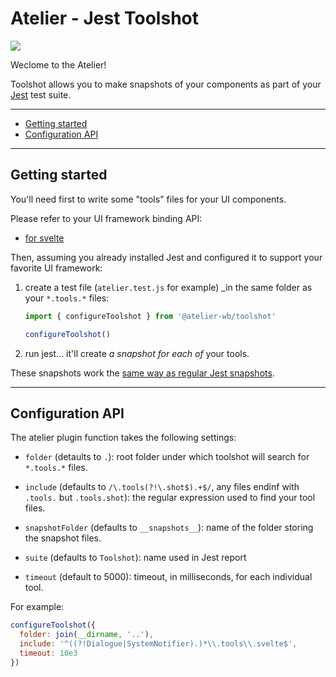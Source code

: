# Atelier - Jest Toolshot

[![](https://img.shields.io/npm/v/@atelier-wb/toolshot.svg)](https://www.npmjs.com/package/@atelier-wb/toolshot)

Weclome to the Atelier!

Toolshot allows you to make snapshots of your components as part of your [Jest][jest] test suite.

---

- [Getting started](#getting-started)
- [Configuration API](#configuration-api)

---

## Getting started

You'll need first to write some "tools" files for your UI components.

Please refer to your UI framework binding API:

- [for svelte][svelte-bindings]

Then, assuming you already installed Jest and configured it to support your favorite UI framework:

1. create a test file (`atelier.test.js` for example) \_in the same folder as your `*.tools.*` files:

   ```js
   import { configureToolshot } from '@atelier-wb/toolshot'

   configureToolshot()
   ```

1. run jest... it'll create _a snapshot for each of_ your tools.

These snapshots work the [same way as regular Jest snapshots][snapshot-testing].

---

## Configuration API

The atelier plugin function takes the following settings:

- `folder` (detaults to `.`): root folder under which toolshot will search for `*.tools.*` files.

- `include` (defaults to `/\.tools(?!\.shot$).+$/`, any files endinf with `.tools.` but `.tools.shot`): the regular expression used to find your tool files.

- `snapshotFolder` (defaults to `__snapshots__`): name of the folder storing the snapshot files.

- `suite` (defaults to `Toolshot`): name used in Jest report

- `timeout` (default to 5000): timeout, in milliseconds, for each individual tool.

For example:

```js
configureToolshot({
  folder: join(__dirname, '..'),
  include: '^((?!Dialogue|SystemNotifier).)*\\.tools\\.svelte$',
  timeout: 10e3
})
```

[jest]: https://jestjs.io
[svelte-bindings]: https://github.com/feugy/atelier/tree/main/packages/svelte
[snapshot-testing]: https://jestjs.io/docs/snapshot-testing#snapshot-testing-with-jest
